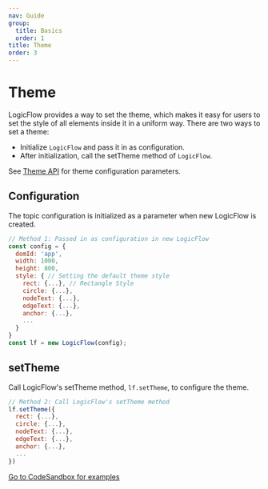 ```yaml
---
nav: Guide
group:
  title: Basics
  order: 1
title: Theme
order: 3
---
```


# Theme

LogicFlow provides a way to set the theme, which makes it easy for users to set the style of all elements inside it in a uniform way.
There are two ways to set a theme:

- Initialize `LogicFlow` and pass it in as configuration.
- After initialization, call the setTheme method of `LogicFlow`.

See [Theme API](/en-US/api/theme-api) for theme configuration parameters.

## Configuration

The topic configuration is initialized as a parameter when new LogicFlow is created.

```jsx | pure
// Method 1: Passed in as configuration in new LogicFlow
const config = {
  domId: 'app',
  width: 1000,
  height: 800,
  style: { // Setting the default theme style
    rect: {...}, // Rectangle Style
    circle: {...},
    nodeText: {...},
    edgeText: {...},
    anchor: {...},
    ...
  }
}
const lf = new LogicFlow(config);
```

## setTheme

Call LogicFlow's setTheme method, `lf.setTheme`, to configure the theme.

```jsx | pure
// Method 2: Call LogicFlow's setTheme method
lf.setTheme({
  rect: {...},
  circle: {...},
  nodeText: {...},
  edgeText: {...},
  anchor: {...},
  ...
})
```

<a href="https://codesandbox.io/embed/logicflow-step6-err2o?fontsize=14&hidenavigation=1&theme=dark&view=preview" target="_blank"> Go to CodeSandbox for examples </a>
